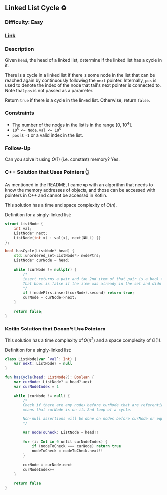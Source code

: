 ## Linked List Cycle :recycle:
### Difficulty: Easy
### [Link](https://leetcode.com/problems/linked-list-cycle/)

### Description

Given `head`, the head of a linked list, determine if the linked list has a cycle in it.

There is a cycle in a linked list if there is some node in the list that can be reached again by continuously following the `next` pointer. Internally, `pos` is used to denote the index of the node that tail's next pointer is connected to. Note that `pos` is not passed as a parameter.

Return `true` if there is a cycle in the linked list. Otherwise, return `false`.

### Constraints
- The number of the nodes in the list is in the range [0, 10<sup>4</sup>].
- <code>10<sup>5</sup> <= Node.val <= 10<sup>5</sup></code>
- `pos` is `-1` or a valid index in the list.

### Follow-Up
Can you solve it using $O(1)$ (i.e. constant) memory? Yes.

### C++ Solution that Uses Pointers :point_up_2:

As mentioned in the README, I came up with an algorithm that needs to know the memory addresses of objects, and those can be accessed with pointers in C++ and cannot be accessed in Kotlin.

This solution has a time and space complexity of $O(n)$.

Definition for a singly-linked list:
```c++
struct ListNode {
    int val;
    ListNode* next;
    ListNode(int x) : val(x), next(NULL) {}
};
```

```c++
bool hasCycle(ListNode* head) {
    std::unordered_set<ListNode*> nodePtrs;
    ListNode* curNode = head;
    
    while (curNode != nullptr) {
        /*
        insert returns a pair and the 2nd item of that pair is a bool that is true if the item wasn't in the set and got inserted.
        That bool is false if the item was already in the set and didn't get inserted.
        */
        if (!nodePtrs.insert(curNode).second) return true;
        curNode = curNode->next;
    }
    
    return false;
}
```

### Kotlin Solution that Doesn't Use Pointers

This solution has a time complexity of $O(n^2)$ and a space complexity of $O(1)$.

Definition for a singly-linked list:
```kotlin
class ListNode(var `val`: Int) {
    var next: ListNode? = null
}
```

```kotlin
fun hasCycle(head: ListNode?): Boolean {
    var curNode: ListNode? = head?.next
    var curNodeIndex = 1
    
    while (curNode != null) {
        /*
        Check if there are any nodes before curNode that are referentially equal to curNode. If there are then that
        means that curNode is on its 2nd loop of a cycle.
        
        Non-null assertions will be done on nodes before curNode or equal to curNode.
        */

        var nodeToCheck: ListNode = head!!
        
        for (i: Int in 0 until curNodeIndex) {
            if (nodeToCheck === curNode) return true
            nodeToCheck = nodeToCheck.next!!
        }
        
        curNode = curNode.next
        curNodeIndex++
    }
    
    return false
}
```